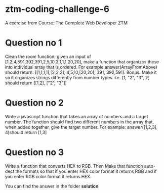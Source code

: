 # ztm-coding-challenge-6
A exercise from Course: The Complete Web Developer ZTM


# Question no 1
Clean the room function: given an input of [1,2,4,591,392,391,2,5,10,2,1,1,1,20,20], make a function that organizes these into individual array that is ordered. For example answer(ArrayFromAbove) should return: [[1,1,1,1],[2,2,2], 4,5,10,[20,20], 391, 392,591]. Bonus: Make it so it organizes strings differently from number types. i.e. [1, "2", "3", 2] should return [[1,2], ["2", "3"]]

# Question no 2
Write a javascript function that takes an array of numbers and a target number. The function should find two different numbers in the array that, when added together, give the target number. For example: answer([1,2,3], 4)should return [1,3]

# Question no 3
Write a function that converts HEX to RGB. Then Make that function auto-dect the formats so that if you enter HEX color format it returns RGB and if you enter RGB color format it returns HEX.


You can find the answer in the folder **solution**
